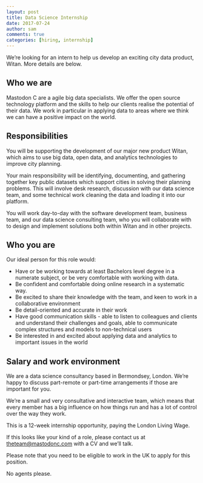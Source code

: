 ```yaml
---
layout: post
title: Data Science Internship
date: 2017-07-24
author: sam
comments: true
categories: [hiring, internship]
---
```


We’re looking for an intern to help us develop an exciting city data product, Witan. More details are below.

<!--more-->

## Who we are

Mastodon C are a agile big data specialists. We offer the open source
technology platform and the skills to help our clients realise the
potential of their data. We work in particular in applying data to
areas where we think we can have a positive impact on the world.

## Responsibilities

You will be supporting the development of our major new product Witan,
which aims to use big data, open data, and analytics technologies to
improve city planning.

Your main responsibility will be identifying, documenting, and
gathering together key public datasets which support cities in solving
their planning problems. This will involve desk research, discussion
with our data science team, and some technical work cleaning the data
and loading it into our platform.

You will work day-to-day with the software development team, business
team, and our data science consulting team, who you will collaborate with to
design and implement solutions both within Witan and in other
projects.

## Who you are

Our ideal person for this role would:

 - Have or be working towards at least Bachelors level degree in a
   numerate subject, or be very comfortable with working with data.
 - Be confident and comfortable doing online research in a systematic
   way.
 - Be excited to share their knowledge with the team, and keen to work
   in a collaborative environment
 - Be detail-oriented and accurate in their work
 - Have good communication skills - able to listen to colleagues and
   clients and understand their challenges and goals, able to
   communicate complex structures and models to non-technical users
 - Be interested in and excited about applying data and analytics to
   important issues in the world

## Salary and work environment

We are a data science consultancy based in Bermondsey, London. We’re happy to discuss part-remote
or part-time arrangements if those are important for you.

We’re a small and very consultative and interactive team, which means
that every member has a big influence on how things run and has a lot
of control over the way they work.

This is a 12-week internship opportunity, paying the London Living
Wage.

If this looks like your kind of a role, please contact us at
theteam@mastodonc.com with a CV and we’ll talk.

Please note that you need to be eligible to work in the UK to apply
for this position.

No agents please.

